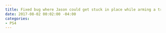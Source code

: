 ```yaml
---
title: Fixed bug where Jason could get stuck in place while arming a trap
date: 2017-08-02 00:02:00 -04:00
categories:
- PS4
---
```


